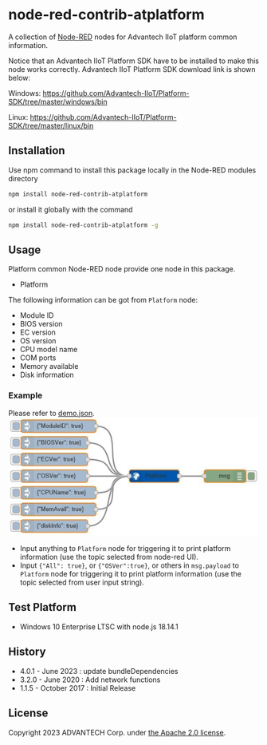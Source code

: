 # node-red-contrib-atplatform
A collection of [Node-RED](http://nodered.org) nodes for Advantech IIoT platform common information.

Notice that an Advantech IIoT Platform SDK have to be installed to make this node works correctly.
Advantech IIoT Platform SDK download link is shown below:

Windows:
  https://github.com/Advantech-IIoT/Platform-SDK/tree/master/windows/bin

Linux:
  https://github.com/Advantech-IIoT/Platform-SDK/tree/master/linux/bin

## Installation
Use npm command to install this package locally in the Node-RED modules directory
```bash
npm install node-red-contrib-atplatform
```
or install it globally with the command
```bash
npm install node-red-contrib-atplatform -g
```

## Usage
Platform common Node-RED node provide one node in this package.
 - Platform

The following information can be got from `Platform` node:
 - Module ID
 - BIOS version
 - EC version
 - OS version
 - CPU model name
 - COM ports
 - Memory available
 - Disk information

 ### Example
Please refer to [demo.json](./demo.json).  
![demoflow](./demoflow.JPG)  
 - Input anything to `Platform` node for triggering it to print platform information (use the topic selected from node-red UI).
 - Input `{"All": true}`, or `{"OSVer":true}`, or others in `msg.payload` to `Platform` node for triggering it to print platform information (use the topic selected from user input string).

## Test Platform
 - Windows 10 Enterprise LTSC with node.js 18.14.1

## History
 - 4.0.1 - June 2023 : update bundleDependencies
 - 3.2.0 - June 2020 : Add network functions
 - 1.1.5 - October 2017 : Initial Release

## License
Copyright 2023 ADVANTECH Corp. under [the Apache 2.0 license](LICENSE).
